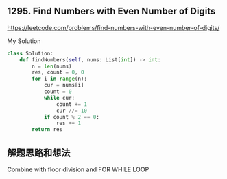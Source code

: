 ## 1295. Find Numbers with Even Number of Digits

https://leetcode.com/problems/find-numbers-with-even-number-of-digits/

My Solution

```python
class Solution:
    def findNumbers(self, nums: List[int]) -> int:
        n = len(nums)
        res, count = 0, 0
        for i in range(n):
            cur = nums[i]
            count = 0
            while cur:
                count += 1
                cur //= 10
            if count % 2 == 0:
                res += 1
        return res
```

## 解题思路和想法

Combine with floor division and FOR WHILE LOOP
